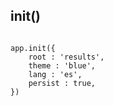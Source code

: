 ## init()

```

app.init({
    root : 'results',
    theme : 'blue',
    lang : 'es',
    persist : true,
})

```